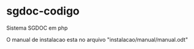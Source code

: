 sgdoc-codigo
============

Sistema SGDOC em php

O manual de instalacao esta no arquivo "instalacao/manual/manual.odt"
